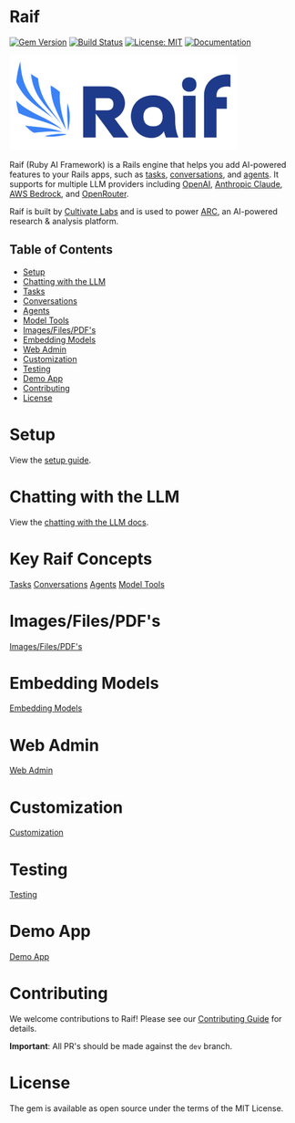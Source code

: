 # Raif

[![Gem Version](https://badge.fury.io/rb/raif.svg)](https://badge.fury.io/rb/raif)
[![Build Status](https://github.com/cultivatelabs/raif/actions/workflows/ci.yml/badge.svg)](https://github.com/cultivate-labs/raif/actions/workflows/ci.yml)
[![License: MIT](https://img.shields.io/badge/License-MIT-yellow.svg)](https://opensource.org/licenses/MIT)
[![Documentation](https://img.shields.io/badge/docs-YARD-blue.svg)](https://cultivatelabs.github.io/raif/)

![Raif Logo](docs/assets/images/raif-logo-400.png)


Raif (Ruby AI Framework) is a Rails engine that helps you add AI-powered features to your Rails apps, such as [tasks](https://docs.raif.ai/key_raif_concepts/tasks), [conversations](https://docs.raif.ai/key_raif_concepts/conversations), and [agents](https://docs.raif.ai/key_raif_concepts/agents).  It supports for multiple LLM providers including [OpenAI](https://docs.raif.ai/getting_started/setup#openai), [Anthropic Claude](https://docs.raif.ai/getting_started/setup#anthropic), [AWS Bedrock](https://docs.raif.ai/getting_started/setup#aws-bedrock), and [OpenRouter](https://docs.raif.ai/getting_started/setup#openrouter).

Raif is built by [Cultivate Labs](https://www.cultivatelabs.com) and is used to power [ARC](https://www.arcanalysis.ai), an AI-powered research & analysis platform.

## Table of Contents
- [Setup](https://docs.raif.ai/getting_started/setup)
- [Chatting with the LLM](https://docs.raif.ai/getting_started/chatting_with_the_llm)
- [Tasks](https://docs.raif.ai/key_raif_concepts/tasks)
- [Conversations](https://docs.raif.ai/key_raif_concepts/conversations)
- [Agents](https://docs.raif.ai/key_raif_concepts/agents)
- [Model Tools](https://docs.raif.ai/key_raif_concepts/model_tools)
- [Images/Files/PDF's](https://docs.raif.ai/learn_more/images_files_pdfs)
- [Embedding Models](https://docs.raif.ai/learn_more/embedding_models)
- [Web Admin](https://docs.raif.ai/learn_more/web_admin)
- [Customization](https://docs.raif.ai/learn_more/customization)
- [Testing](https://docs.raif.ai/learn_more/testing)
- [Demo App](https://docs.raif.ai/learn_more/demo_app)
- [Contributing](https://docs.raif.ai/contributing)
- [License](https://docs.raif.ai/license)

# Setup

View the [setup guide](https://docs.raif.ai/getting_started/setup).

# Chatting with the LLM

View the [chatting with the LLM docs](https://docs.raif.ai/getting_started/chatting_with_the_llm).

# Key Raif Concepts

[Tasks](https://docs.raif.ai/key_raif_concepts/tasks)
[Conversations](https://docs.raif.ai/key_raif_concepts/conversations)
[Agents](https://docs.raif.ai/key_raif_concepts/agents)
[Model Tools](https://docs.raif.ai/key_raif_concepts/model_tools)


# Images/Files/PDF's

[Images/Files/PDF's](https://docs.raif.ai/learn_more/images_files_pdfs)



# Embedding Models

[Embedding Models](https://docs.raif.ai/learn_more/embedding_models)

# Web Admin

[Web Admin](https://docs.raif.ai/learn_more/web_admin)

# Customization

[Customization](https://docs.raif.ai/learn_more/customization)

# Testing

[Testing](https://docs.raif.ai/learn_more/testing)

# Demo App

[Demo App](https://docs.raif.ai/learn_more/demo_app)

# Contributing

We welcome contributions to Raif! Please see our [Contributing Guide](CONTRIBUTING.md) for details.

**Important**: All PR's should be made against the `dev` branch.

# License

The gem is available as open source under the terms of the MIT License.
